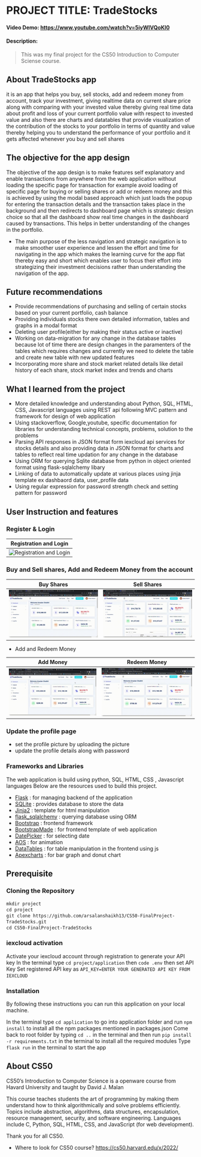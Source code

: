 #  PROJECT TITLE: TradeStocks
#### Video Demo:  https://www.youtube.com/watch?v=5iyWlVQoKI0
#### Description:
>This was my final project for the CS50 Introduction to Computer Sciense course.

## About TradeStocks app
it is an app that helps you buy, sell stocks, add and redeem money from account, track your investment, giving realtime data on current share price along with comparing with your invested value thereby giving real time data about  profit and loss of your current portfolio value with respect to invested value and also there are charts and datatables that provide visualization of the contribution of the stocks  to your portfolio in terms of quantity and value thereby helping you to understand the performance of your portfolio and it gets affected whenever you buy and sell shares

## The objective for the app design
The objective of the app design is to make features self explanatory and enable transactions from anywhere from the web application without loading the specific page for transaction for example avoid loading of specific page for buying or selling shares or add or redeem money and this is achieved by using the modal based approach which just loads the popup for entering the transaction details and the transaction takes place in the background and then redirects to dashboard page which is strategic design choice so that all the dashboard show real time changes in the dashboard caused by transactions. This helps in better understanding of the changes in the portfolio.
* The main purpose of the less navigation and strategic navigation is to make smoother user experience and lessen
  the effort and time for navigating in the app which makes the learning curve for the app flat thereby easy and short which enables user to focus their effort into strategizing their investment decisions rather than understanding the navigation of the app.

## Future recommendations
* Provide recommendations of purchasing and selling of certain stocks based on your current portfolio, cash balance
* Providing individuals stocks there own detailed information, tables and graphs in a modal format
* Deleting user profile(either by making their status active or inactive)
* Working on data-migration for any change in the database tables because lot of time there are design changes in the
  paramenters of the tables which requires changes and currently we need to delete the table and create new table with new updated features
* Incorporating more share and stock market related details like detail history of each share, stock market index and
  trends and charts

## What I learned  from the project
* More detailed knowledge and understanding about Python, SQL, HTML, CSS, Javascript languages using REST api following
  MVC pattern and framework for design of web application
* Using stackoverflow, Google,youtube, specific documentation for libraries for understanding technical concepts, problems,
  solution to the problems
* Parsing API responses in JSON format form iexcloud api services for stocks details and also providing data in JSON
  format for charts and tables to reflect real time updation for any change in the database
* Using ORM for querying Sqlite database from python in object oriented format  using flask-sqlalchemy libary
* Linking of data to automatically update at various places using jinja template ex dashbaord data, user_profile data
* Using regular expression for password strength check and setting pattern for password

## User Instruction and features
### Register & Login

| Registration and Login |
| :---: |
|![Registration and Login](application/screenshots/reg_login.gif)|

### Buy and Sell shares, Add and Redeem Money from the account

| Buy Shares | Sell Shares |
| :---: | :---: |
| ![buy shares](application/screenshots/buy.gif)|![sell shares](application/screenshots/sell.gif)|

- Add and Redeem Money

| Add Money | Redeem Money |
| :---: | :---: |
|![add money](application/screenshots/add.gif)|![Redeem money](application/screenshots/redeem.gif)|

### Update the profile page
- set the profile picture by uploading the picture
- update the profile details along with password


### Frameworks and Libraries
The web application is build using python, SQL, HTML, CSS , Javascript languages
Below are the resources used to build this project.
- [Flask](https://flask.palletsprojects.com/en/1.1.x/) : for managing backend of the application
- [SQLite](https://www.sqlite.org/index.html) : provides database to store the data
- [Jinja2](https://jinja.palletsprojects.com/en/2.11.x/) : template for html manipulation
- [flask_sqlalchemy](https://flask-sqlalchemy.palletsprojects.com/en/2.x/) : querying database using ORM
- [Bootstrap](https://getbootstrap.com/) : frontend framework
- [BootstrapMade](https://bootstrapmade.com/) : for frontend template of web application
- [DatePicker](https://bootstrap-datepicker.readthedocs.io/en/latest/) : for selecting date
- [AOS](https://michalsnik.github.io/aos/) : for animation
- [DataTables](https://datatables.net/) : for table manipulation in the frontend using js
- [Apexcharts](https://apexcharts.com/docs/installation/) : for bar graph and donut chart


## Prerequisite

### Cloning the Repository

```
mkdir project
cd project
git clone https://github.com/arsalanshaikh13/CS50-FinalProject-TradeStocks.git
cd CS50-FinalProject-TradeStocks
```

### iexcloud activation
Activate your iexcloud account through registration to generate your API key
In the terminal type `cd project/application` then `code .env` then set API Key
Set registered API key  as `API_KEY=ENTER YOUR GENERATED API KEY FROM IEXCLOUD`

### Installation
By following these instructions you can run this application on your local machine.

In the terminal type `cd application` to go into application folder and run `npm install`  to install all the npm packages mentioned in packages.json
Come back to root folder by typing `cd ..` in the terminal and then run  `pip install -r requirements.txt` in the terminal to install all the required modules
Type `flask run` in the terminal to start the app
  
## About CS50
CS50’s Introduction to Computer Science is a openware course from Havard University and taught by David J. Malan

This course teaches students the art of programming by making them understand how to think algorithmically and solve problems efficiently. Topics include abstraction, algorithms, data structures, encapsulation, resource management, security, and software engineering. Languages include C, Python, SQL, HTML, CSS, and JavaScript (for web development).

Thank you for all CS50.

- Where to look for CS50 course?
https://cs50.harvard.edu/x/2022/
